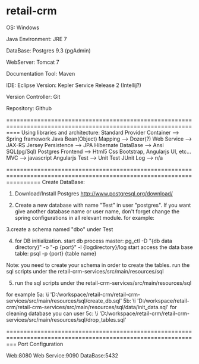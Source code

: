 # retail-crm


OS: Windows

Java Environment: JRE 7

DataBase: Postgres 9.3 (pgAdmin)

WebServer: Tomcat 7

Documentation Tool: Maven

IDE: Eclipse Version: Kepler Service Release 2 (Intellij?)

Version Controller: Git

Repository: Github

================================================================================================================
Using libraries and architecture:
Standard Provider
Container --> Spring framework
Java Bean(Object) Mapping --> Dozer(?)
Web Service --> JAX-RS Jersey
Persistence --> JPA Hibernate
DataBase --> Ansi SQL(pg/Sql) Postgres
Frontend --> Html5 Css Bootstrap, Angularjs UI, etc...
MVC --> javascript Angularjs
Test --> Unit Test JUnit
Log --> n/a

======================================================================================================================
Create DataBase:
1. Download/Install Postgres http://www.postgresql.org/download/

2. Create a new database with name "Test" in user "postgres". If you want give another database name or user name, don't forget change the spring configurations in all relevant module.
for example:
<bean id="dataSource" class="org.springframework.jdbc.datasource.DriverManagerDataSource">
<property name="driverClassName" value="org.postgresql.Driver"/>
<property name="url" value="jdbc:postgresql://localhost:5432/Test"/> <!--Here,you should give another specified database name-->
<property name="username" value="postgres"/> <!--Here,you should give another specified user name-->
<property name="password" value="bjy1986717"/> <!--Here,you should give another specified password-->
</bean>

3.create a schema named "dbo" under Test 

4. for DB initialization.
start db process master:
pg_ctl -D "{db data directory}" -o "-p {port}" -l {logdirectory}/log start
access the data base table:
psql -p {port} {table name}

Note: you need to create your schema in order to create the tables.
run the sql scripts under the retail-crm-services/src/main/resources/sql
 
5. run the sql scripts under the retail-crm-services/src/main/resources/sql

for example
5a: \i 'D:/workspace/retail-crm/retail-crm-services/src/main/resources/sql/create_db.sql'
5b: \i 'D:/workspace/retail-crm/retail-crm-services/src/main/resources/sql/data/init_data.sql'
for cleaning database you can user
5c: \i 'D:/workspace/retail-crm/retail-crm-services/src/main/resources/sql/drop_tables.sql'
 
===============================================================================================================
Port Configuration

Web:8080
Web Service:9090
DataBase:5432
